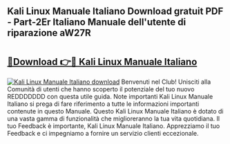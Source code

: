## Kali Linux Manuale Italiano Download gratuit PDF - Part-2Er Italiano Manuale dell'utente di riparazione aW27R

# <h2><a href="http://dffppk.blite.top/?on=Kali+Linux+Manuale+Italiano">🔗Download 👉🔴 Kali Linux Manuale Italiano</a></h2>

[![Kali Linux Manuale Italiano download](https://i.imgur.com/lujVjoI.png)](http://dffppk.blite.top/?on=Kali+Linux+Manuale+Italiano)
Benvenuti nel Club! Unisciti alla Comunità di utenti che hanno scoperto il potenziale del tuo nuovo REDDDDDDD con questa utile guida. Note importanti Kali Linux Manuale Italiano si prega di fare riferimento a tutte le informazioni importanti contenute in questo Manuale. Questo Kali Linux Manuale Italiano è dotato di una vasta gamma di funzionalità che miglioreranno la tua vita quotidiana. Il tuo Feedback è importante, Kali Linux Manuale Italiano. Apprezziamo il tuo Feedback e ci impegniamo a fornire un servizio clienti eccezionale.
